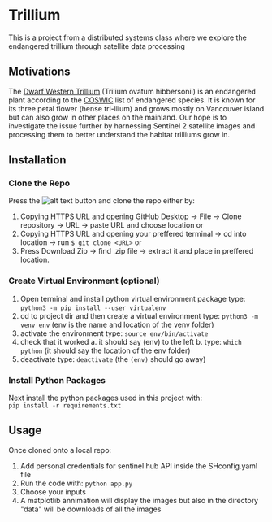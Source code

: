 # Trillium 
This is a project from a distributed systems class where we explore the endangered trillium through satellite data processing 

## Motivations
The [Dwarf Western Trillium][wiki] (Trilium ovatum hibbersonii) is an endangered plant according to the [COSWIC][coswic] list of endangered species. It is known for its three petal flower (hense tri-llium) and grows mostly on Vancouver island but can also grow in other places on the mainland. Our hope is to investigate the issue further by harnessing Sentinel 2 satellite images and processing them to better understand the habitat trilliums grow in. 

## Installation

### Clone the Repo
Press the ![alt text][code_button] button and clone the repo either by:
1) Copying HTTPS URL and opening GitHub Desktop -> File -> Clone repository -> URL -> paste URL and choose location or
2) Copying HTTPS URL and opening your preffered terminal -> cd into location -> run `$ git clone <URL>` or
3) Press Download Zip -> find .zip file -> extract it and place in preffered location.

### Create Virtual Environment (optional)
1) Open terminal and install python virtual environment package
	type: `python3 -m pip install --user virtualenv`
2) cd to project dir and then create a virtual environment
	type: `python3 -m venv env` (env is the name and location of the venv folder)
3) activate the environment 
	type: `source env/bin/activate`
4) check that it worked
	a. it should say (env) to the left
	b. type: `which python` (it should say the location of the env folder)
5) deactivate 
	type: `deactivate` (the `(env)` should go away)

### Install Python Packages
Next install the python packages used in this project with: </br>
`pip install -r requirements.txt`

## Usage
Once cloned onto a local repo:
1) Add personal credentials for sentinel hub API inside the SHconfig.yaml file
2) Run the code with: `python app.py`
3) Choose your inputs
4) A matplotlib annimation will display the images but also in the directory "data" will be downloads of all the images




[wiki]: https://en.wikipedia.org/wiki/Trillium_ovatum
[coswic]: https://www.cosewic.ca/index.php/en-ca/reports/candidate-wildlife-species.html#toc1
[code_button]: https://github.com/cusitristan/Trillium/blob/main/img/github_code_button.png
